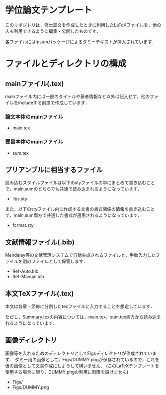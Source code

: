 # 学位論文テンプレート

このリポジトリは，修士論文を作成したときに利用したLaTeXファイルを，他の人も利用できるように編集・公開したものです．

各ファイルにはipsumパッケージによるダミーテキストが挿入されています．

# ファイルとディレクトリの構成
## mainファイル(.tex)
mainファイル内には一部のタイトルや著者情報など以外は記入せず，他のファイルをincludeする前提で作成しています．

### 論文本体のmainファイル
- main.tex
### 要旨本体のmainファイル
- sum.tex

## プリアンブルに相当するファイル
読み込むスタイルファイルは以下のstyファイルの中にまとめて書き込むことで，main,sumのどちらでも共通で読み込まれるようになっています．
- libs.sty

また，以下のstyファイル内に作成する文書の書式関係の情報を書き込むことで，main,sum両方で共通した書式が適用されるようになっています．
- format.sty

## 文献情報ファイル(.bib)
Mendeley等の文献管理システムで自動生成されるファイルと，手動入力したファイルを別のファイルとして保管します．
- Ref-Auto.bib
- Ref-Manual.bib

## 本文TeXファイル(.tex)
本文は各章・節毎に分割したtexファイルに入力することを想定しています．

ただし，Summary.texの内容については，main.tex，sum.tex両方から読み込まれるようになっています．

## 画像ディレクトリ
画像等を入れるためのディレクトリとしてFigsディレクトリが作成されています．
ダミー用の画像として，Figs/DUMMY.pngが保存されているので，これを仮の画像として文書作成にしようして構いません．
(このLaTeXテンプレートを使用する場合に限り，DUMMY.pngの利用に制限を設けません)
- Figs/
- Figs/DUMMY.png